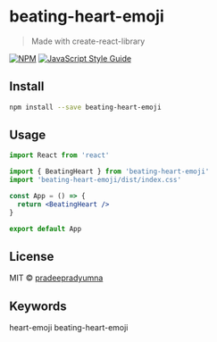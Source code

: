 # beating-heart-emoji

> Made with create-react-library

[![NPM](https://img.shields.io/npm/v/beating-heart-emoji.svg)](https://www.npmjs.com/package/beating-heart-emoji) [![JavaScript Style Guide](https://img.shields.io/badge/code_style-standard-brightgreen.svg)](https://standardjs.com)

## Install

```bash
npm install --save beating-heart-emoji
```

## Usage

```jsx
import React from 'react'

import { BeatingHeart } from 'beating-heart-emoji'
import 'beating-heart-emoji/dist/index.css'

const App = () => {
  return <BeatingHeart />
}

export default App
```

## License

MIT © [pradeepradyumna](https://github.com/pradeepradyumna)

## Keywords

heart-emoji beating-heart-emoji
